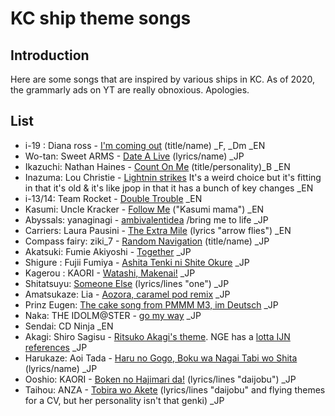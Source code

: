 # KC ship theme songs

Introduction
---
Here are some songs that are inspired by various ships in KC. As of 2020, the grammarly ads on YT are really obnoxious. Apologies.

List
---
- i-19 : Diana ross - [I'm coming out](https://www.youtube.com/watch?v=vqUVFukbrbU) (title/name) _F, _Dm _EN
- Wo-tan: Sweet ARMS - [Date A Live](https://www.youtube.com/watch?v=fC0HuPd163U) (lyrics/name) _JP
- Ikazuchi: Nathan Haines - [Count On Me](https://www.youtube.com/watch?v=-IL8R3EuAaQ) (title/personality)_B _EN
- Inazuma: Lou Christie - [Lightnin strikes](https://www.youtube.com/watch?v=HaX6ApRyzSI) It's a weird choice but it's fitting in that it's old & it's like jpop in that it has a bunch of key changes _EN
- i-13/14: Team Rocket - [Double Trouble](https://www.youtube.com/watch?v=0g3pqH88TX4) _EN
- Kasumi: Uncle Kracker - [Follow Me](https://www.youtube.com/watch?v=0Gjx-ZQuQ_Y) ("Kasumi mama") _EN
- Abyssals: yanaginagi - [ambivalentidea](https://www.youtube.com/watch?v=IDiUyYiZ-ro) /bring me to life _JP
- Carriers: Laura Pausini - [The Extra Mile](https://www.youtube.com/watch?v=69LfFk22iio) (lyrics "arrow flies") _EN
- Compass fairy: ziki_7 - [Random Navigation](https://www.youtube.com/watch?v=JmQrOp2bEJc) (title/name) _JP
- Akatsuki: Fumie Akiyoshi - [Together](https://www.youtube.com/watch?v=fxYjkVW-A4I) _JP
- Shigure : Fujii Fumiya - [Ashita Tenki ni Shite Okure](https://www.youtube.com/watch?v=Csdz_7MUMfk) _JP
- Kagerou : KAORI - [Watashi, Makenai!](https://www.youtube.com/watch?v=olxFojjICho) _JP
- Shitatsuyu: [Someone Else](https://www.youtube.com/watch?v=DxMeSUZ4mgc) (lyrics/lines "one") _JP
- Amatsukaze: Lia - [Aozora, caramel pod remix](https://soundcloud.com/gabymdolla-1/aozora-caramel-pod-remix) _JP
- Prinz Eugen: [The cake song from PMMM M3, im Deutsch](https://www.youtube.com/watch?v=YMcJWQE0Bmo) _JP
- Naka: THE IDOLM@STER - [go my way](https://www.youtube.com/watch?v=iYcRQBrUbd0) _JP
- Sendai: CD Ninja _EN
- Akagi: Shiro Sagisu - [Ritsuko Akagi's theme](https://www.youtube.com/watch?v=aIwG_VEQWGQ). NGE has a [lotta IJN references](https://wiki.evageeks.org/Warships_in_Evangelion) _JP
- Harukaze: Aoi Tada - [Haru no Gogo, Boku wa Nagai Tabi wo Shita](https://hearthis.at/jzgmyrcb/harunogogo2011-vln-20a/) (lyrics/name) _JP
- Ooshio: KAORI - [Boken no Hajimari da!](https://www.youtube.com/watch?v=i3LG9eI2Fo4) (lyrics/lines "daijobu") _JP
- Taihou: ANZA - [Tobira wo Akete](https://www.youtube.com/watch?v=F816uhjqgvU) (lyrics/lines "daijobu" and flying themes for a CV, but her personality isn't that genki) _JP